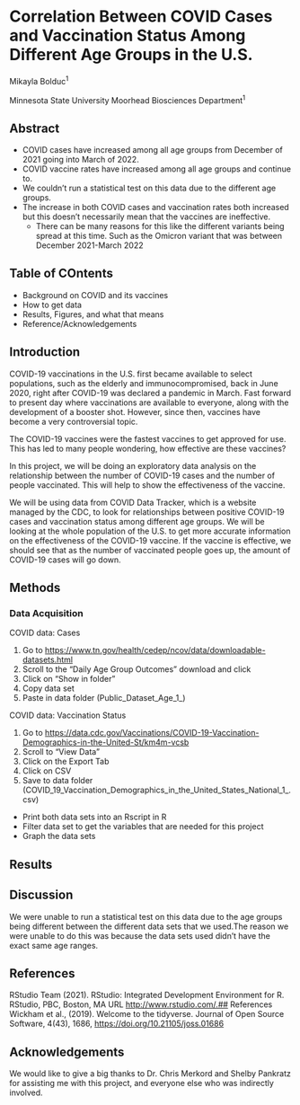 
# Correlation Between COVID Cases and Vaccination Status Among Different Age Groups in the U.S.

Mikayla Bolduc<sup>1</sup>

Minnesota State University Moorhead Biosciences Department<sup>1</sup>

## Abstract

-   COVID cases have increased among all age groups from December of
    2021 going into March of 2022.
-   COVID vaccine rates have increased among all age groups and continue
    to.
-   We couldn’t run a statistical test on this data due to the different
    age groups.
-   The increase in both COVID cases and vaccination rates both
    increased but this doesn’t necessarily mean that the vaccines are
    ineffective.
    -   There can be many reasons for this like the different variants
        being spread at this time. Such as the Omicron variant that was
        between December 2021-March 2022

## Table of COntents

-   Background on COVID and its vaccines
-   How to get data
-   Results, Figures, and what that means
-   Reference/Acknowledgements

## Introduction

COVID-19 vaccinations in the U.S. first became available to select
populations, such as the elderly and immunocompromised, back in June
2020, right after COVID-19 was declared a pandemic in March. Fast
forward to present day where vaccinations are available to everyone,
along with the development of a booster shot. However, since then,
vaccines have become a very controversial topic.

The COVID-19 vaccines were the fastest vaccines to get approved for use.
This has led to many people wondering, how effective are these vaccines?

In this project, we will be doing an exploratory data analysis on the
relationship between the number of COVID-19 cases and the number of
people vaccinated. This will help to show the effectiveness of the
vaccine.

We will be using data from COVID Data Tracker, which is a website
managed by the CDC, to look for relationships between positive COVID-19
cases and vaccination status among different age groups. We will be
looking at the whole population of the U.S. to get more accurate
information on the effectiveness of the COVID-19 vaccine. If the vaccine
is effective, we should see that as the number of vaccinated people goes
up, the amount of COVID-19 cases will go down.

## Methods

### Data Acquisition

COVID data: Cases

1.  Go to
    <https://www.tn.gov/health/cedep/ncov/data/downloadable-datasets.html>
2.  Scroll to the “Daily Age Group Outcomes” download and click
3.  Click on “Show in folder”
4.  Copy data set
5.  Paste in data folder (Public_Dataset_Age_1\_)

COVID data: Vaccination Status

1.  Go to
    <https://data.cdc.gov/Vaccinations/COVID-19-Vaccination-Demographics-in-the-United-St/km4m-vcsb>
2.  Scroll to “View Data”
3.  Click on the Export Tab
4.  Click on CSV
5.  Save to data folder
    (COVID_19_Vaccination_Demographics_in_the_United_States_National_1\_.csv)

-   Print both data sets into an Rscript in R
-   Filter data set to get the variables that are needed for this
    project
-   Graph the data sets

## Results

## Discussion

We were unable to run a statistical test on this data due to the age
groups being different between the different data sets that we used.The
reason we were unable to do this was because the data sets used didn’t
have the exact same age ranges.

## References

RStudio Team (2021). RStudio: Integrated Development Environment for R.
RStudio, PBC, Boston, MA URL
<a href="http://www.rstudio.com/.##" class="uri">http://www.rstudio.com/.##</a>
References Wickham et al., (2019). Welcome to the tidyverse. Journal of
Open Source Software, 4(43), 1686, <https://doi.org/10.21105/joss.01686>

## Acknowledgements

We would like to give a big thanks to Dr. Chris Merkord and Shelby
Pankratz for assisting me with this project, and everyone else who was
indirectly involved.
